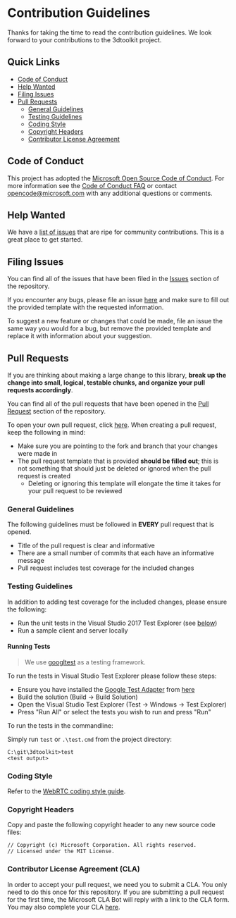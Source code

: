 # Contribution Guidelines

Thanks for taking the time to read the contribution guidelines. We look forward to your contributions to the 3dtoolkit project.

## Quick Links

- [Code of Conduct](#code-of-conduct)
- [Help Wanted](#help-wanted)
- [Filing Issues](#filing-issues)
- [Pull Requests](#pull-requests)
    - [General Guidelines](#general-guidelines)
    - [Testing Guidelines](#testing-guidelines)
    - [Coding Style](#coding-style)
    - [Copyright Headers](#copyright-headers)
    - [Contributor License Agreement](#contributor-license-agreement-cla)

## Code of Conduct

This project has adopted the [Microsoft Open Source Code of Conduct](https://opensource.microsoft.com/codeofconduct/). For more information see the [Code of Conduct FAQ](https://opensource.microsoft.com/codeofconduct/faq/) or contact [opencode@microsoft.com](mailto:opencode@microsoft.com) with any additional questions or comments.

## Help Wanted

We have a [list of issues](https://github.com/CatalystCode/3dtoolkit/labels/help%20wanted) that are ripe for community contributions. This is a great place to get started.

## Filing Issues

You can find all of the issues that have been filed in the [Issues](https://github.com/CatalystCode/3dtoolkit/issues) section of the repository.

If you encounter any bugs, please file an issue [here](https://github.com/CatalystCode/3dtoolkit/issues/new) and make sure to fill out the provided template with the requested information.

To suggest a new feature or changes that could be made, file an issue the same way you would for a bug, but remove the provided template and replace it with information about your suggestion.

## Pull Requests

If you are thinking about making a large change to this library, **break up the change into small, logical, testable chunks, and organize your pull requests accordingly**.

You can find all of the pull requests that have been opened in the [Pull Request](https://github.com/CatalystCode/3dtoolkit/pulls) section of the repository.

To open your own pull request, click [here](https://github.comCatalystCode/3dtoolkit/compare). When creating a pull request, keep the following in mind:
- Make sure you are pointing to the fork and branch that your changes were made in
- The pull request template that is provided **should be filled out**; this is not something that should just be deleted or ignored when the pull request is created
    - Deleting or ignoring this template will elongate the time it takes for your pull request to be reviewed

### General Guidelines

The following guidelines must be followed in **EVERY** pull request that is opened.

- Title of the pull request is clear and informative
- There are a small number of commits that each have an informative message
- Pull request includes test coverage for the included changes

### Testing Guidelines

In addition to adding test coverage for the included changes, please ensure the following:

- Run the unit tests in the Visual Studio 2017 Test Explorer (see [below](#running-tests))
- Run a sample client and server locally

#### Running Tests

> We use [googltest](https://github.com/google/googletest) as a testing framework.

To run the tests in Visual Studio Test Explorer please follow these steps:

- Ensure you have installed the [Google Test Adapter](https://github.com/csoltenborn/GoogleTestAdapter) from [here](https://marketplace.visualstudio.com/items?itemName=ChristianSoltenborn.GoogleTestAdapter)
- Build the solution (Build -> Build Solution)
- Open the Visual Studio Test Explorer (Test -> Windows -> Test Explorer)
- Press "Run All" or select the tests you wish to run and press "Run"

To run the tests in the commandline:

Simply run `test` or `.\test.cmd` from the project directory:

```
C:\git\3dtoolkit>test
<test output>
```

### Coding Style

Refer to the [WebRTC coding style guide](https://webrtc.googlesource.com/src/+/HEAD/style-guide.md).

### Copyright Headers

Copy and paste the following copyright header to any new source code files:
```
// Copyright (c) Microsoft Corporation. All rights reserved.
// Licensed under the MIT License.
```

### Contributor License Agreement (CLA)

In order to accept your pull request, we need you to submit a CLA. You only need to do this once for this repository. If you are submitting a pull request for the first time, the Microsoft CLA Bot will reply with a link to the CLA form. You may also complete your CLA [here](https://cla.opensource.microsoft.com/CatalystCode/3dtoolkit).

